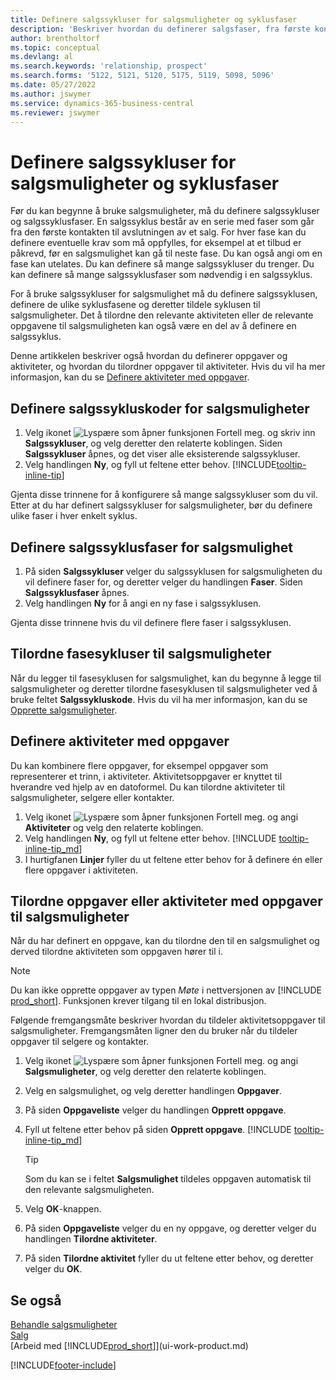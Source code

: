 ```yaml
---
title: Definere salgssykluser for salgsmuligheter og syklusfaser
description: 'Beskriver hvordan du definerer salgsfaser, fra første kontakt til avslutning, for å opprette en salgssyklus og tilordne den til salgsmuligheter i Business Central.'
author: brentholtorf
ms.topic: conceptual
ms.devlang: al
ms.search.keywords: 'relationship, prospect'
ms.search.forms: '5122, 5121, 5120, 5175, 5119, 5098, 5096'
ms.date: 05/27/2022
ms.author: jswymer
ms.service: dynamics-365-business-central
ms.reviewer: jswymer
---
```

# Definere salgssykluser for salgsmuligheter og syklusfaser

Før du kan begynne å bruke salgsmuligheter, må du definere salgssykluser og salgssyklusfaser. En salgssyklus består av en serie med faser som går fra den første kontakten til avslutningen av et salg. For hver fase kan du definere eventuelle krav som må oppfylles, for eksempel at et tilbud er påkrevd, før en salgsmulighet kan gå til neste fase. Du kan også angi om en fase kan utelates. Du kan definere så mange salgssykluser du trenger. Du kan definere så mange salgssyklusfaser som nødvendig i en salgssyklus.

For å bruke salgssykluser for salgsmulighet må du definere salgssyklusen, definere de ulike syklusfasene og deretter tildele syklusen til salgsmuligheter. Det å tilordne den relevante aktiviteten eller de relevante oppgavene til salgsmuligheten kan også være en del av å definere en salgssyklus.

Denne artikkelen beskriver også hvordan du definerer oppgaver og aktiviteter, og hvordan du tilordner oppgaver til aktiviteter. Hvis du vil ha mer informasjon, kan du se [Definere aktiviteter med oppgaver](marketing-how-setup-opportunity-sales-cycles-stages.md#to-set-up-activities-with-tasks).

## Definere salgssykluskoder for salgsmuligheter

1. Velg ikonet ![Lyspære som åpner funksjonen Fortell meg.](media/ui-search/search_small.png "Fortell hva du vil gjøre") og skriv inn **Salgssykluser**, og velg deretter den relaterte koblingen. Siden **Salgssykluser** åpnes, og det viser alle eksisterende salgssykluser.
2. Velg handlingen **Ny**, og fyll ut feltene etter behov. [!INCLUDE[tooltip-inline-tip](includes/tooltip-inline-tip_md.md)]

Gjenta disse trinnene for å konfigurere så mange salgssykluser som du vil. Etter at du har definert salgssykluser for salgsmuligheter, bør du definere ulike faser i hver enkelt syklus.

## Definere salgssyklusfaser for salgsmulighet

1. På siden **Salgssykluser** velger du salgssyklusen for salgsmuligheten du vil definere faser for, og deretter velger du handlingen **Faser**. Siden **Salgssyklusfaser** åpnes.
2. Velg handlingen **Ny** for å angi en ny fase i salgssyklusen.

Gjenta disse trinnene hvis du vil definere flere faser i salgssyklusen.

## Tilordne fasesykluser til salgsmuligheter

Når du legger til fasesyklusen for salgsmulighet, kan du begynne å legge til salgsmuligheter og deretter tilordne fasesyklusen til salgsmuligheter ved å bruke feltet **Salgssykluskode**. Hvis du vil ha mer informasjon, kan du se [Opprette salgsmuligheter](marketing-how-create-opportunities.md).

## Definere aktiviteter med oppgaver

Du kan kombinere flere oppgaver, for eksempel oppgaver som representerer et trinn, i aktiviteter. Aktivitetsoppgaver er knyttet til hverandre ved hjelp av en datoformel. Du kan tilordne aktiviteter til salgsmuligheter, selgere eller kontakter.

1. Velg ikonet ![Lyspære som åpner funksjonen Fortell meg.](media/ui-search/search_small.png "Fortell hva du vil gjøre") og angi **Aktiviteter** og velg den relaterte koblingen.
2. Velg handlingen **Ny**, og fyll ut feltene etter behov. [!INCLUDE [tooltip-inline-tip_md](includes/tooltip-inline-tip_md.md)]
3. I hurtigfanen **Linjer** fyller du ut feltene etter behov for å definere én eller flere oppgaver i aktiviteten.

## Tilordne oppgaver eller aktiviteter med oppgaver til salgsmuligheter

Når du har definert en oppgave, kan du tilordne den til en salgsmulighet og derved tilordne aktiviteten som oppgaven hører til i.

> [!NOTE]
> Du kan ikke opprette oppgaver av typen *Møte* i nettversjonen av [!INCLUDE [prod_short](includes/prod_short.md)]. Funksjonen krever tilgang til en lokal distribusjon.

Følgende fremgangsmåte beskriver hvordan du tildeler aktivitetsoppgaver til salgsmuligheter. Fremgangsmåten ligner den du bruker når du tildeler oppgaver til selgere og kontakter.

1. Velg ikonet ![Lyspære som åpner funksjonen Fortell meg.](media/ui-search/search_small.png "Fortell hva du vil gjøre") og angi **Salgsmuligheter**, og velg deretter den relaterte koblingen.
2. Velg en salgsmulighet, og velg deretter handlingen **Oppgaver**.
3. På siden **Oppgaveliste** velger du handlingen **Opprett oppgave**.
4. Fyll ut feltene etter behov på siden **Opprett oppgave**. [!INCLUDE [tooltip-inline-tip_md](includes/tooltip-inline-tip_md.md)]

    > [!TIP]
    > Som du kan se i feltet **Salgsmulighet** tildeles oppgaven automatisk til den relevante salgsmuligheten.
5. Velg **OK**-knappen.
6. På siden **Oppgaveliste** velger du en ny oppgave, og deretter velger du handlingen **Tilordne aktiviteter**.
7. På siden **Tilordne aktivitet** fyller du ut feltene etter behov, og deretter velger du **OK**.

## Se også

[Behandle salgsmuligheter](marketing-processing-sales-opportunities.md)  
[Salg](sales-manage-sales.md)  
[Arbeid med [!INCLUDE[prod_short](includes/prod_short.md)]](ui-work-product.md)


[!INCLUDE[footer-include](includes/footer-banner.md)]